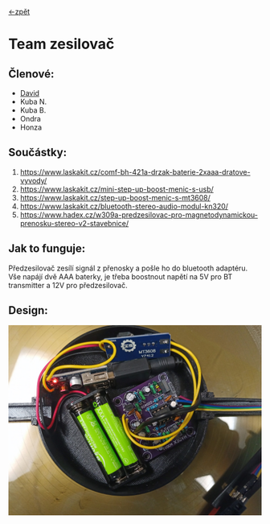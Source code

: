 [<-zpět](https://github.com/robodilna/gramofon)

# Team zesilovač

## Členové:
 - [David](https://github.com/davsla12)
 - Kuba N.
 - Kuba B.
 - Ondra
 - Honza

## Součástky: 
1. https://www.laskakit.cz/comf-bh-421a-drzak-baterie-2xaaa-dratove-vyvody/
2. https://www.laskakit.cz/mini-step-up-boost-menic-s-usb/
3. https://www.laskakit.cz/step-up-boost-menic-s-mt3608/
4. https://www.laskakit.cz/bluetooth-stereo-audio-modul-kn320/
5. https://www.hadex.cz/w309a-predzesilovac-pro-magnetodynamickou-prenosku-stereo-v2-stavebnice/

## Jak to funguje:

Předzesilovač zesílí signál z přenosky a pošle ho do bluetooth adaptéru. Vše napájí dvě AAA baterky, je třeba boostnout napětí na 5V pro BT transmitter a 12V pro předzesilovač.


## Design:
![Detail předzesilovače](obrazky-gramofonu/predzesilovac.jpg)
